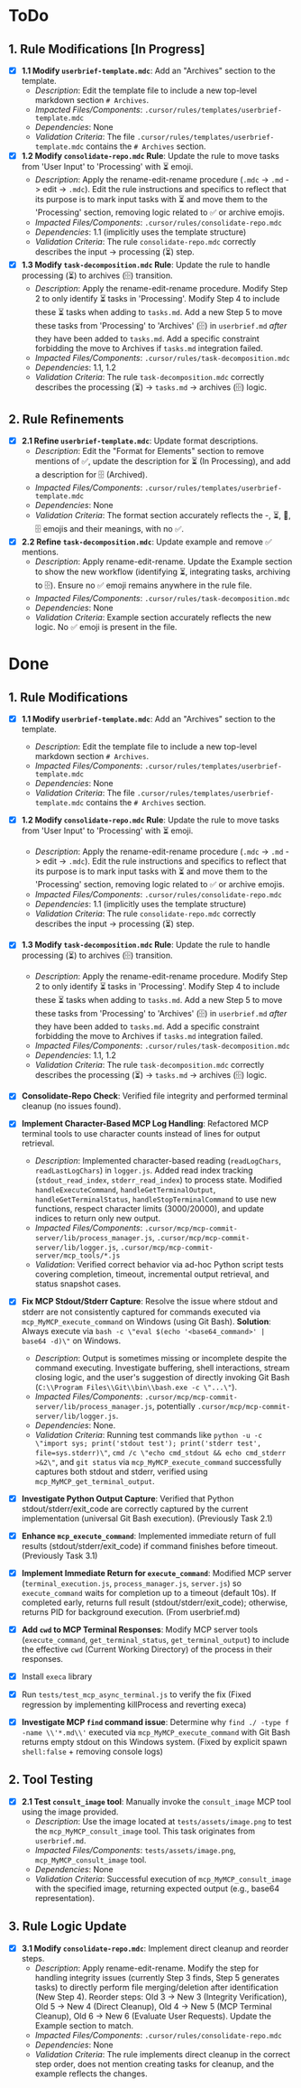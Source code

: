 # ToDo

## 1. Rule Modifications [In Progress]
- [x] **1.1 Modify `userbrief-template.mdc`**: Add an "Archives" section to the template.
    - *Description*: Edit the template file to include a new top-level markdown section `# Archives`.
    - *Impacted Files/Components*: `.cursor/rules/templates/userbrief-template.mdc`
    - *Dependencies*: None
    - *Validation Criteria*: The file `.cursor/rules/templates/userbrief-template.mdc` contains the `# Archives` section.
- [x] **1.2 Modify `consolidate-repo.mdc` Rule**: Update the rule to move tasks from 'User Input' to 'Processing' with ⏳ emoji.
    - *Description*: Apply the rename-edit-rename procedure (`.mdc` -> `.md` -> edit -> `.mdc`). Edit the rule instructions and specifics to reflect that its purpose is to mark input tasks with ⏳ and move them to the 'Processing' section, removing logic related to ✅ or archive emojis.
    - *Impacted Files/Components*: `.cursor/rules/consolidate-repo.mdc`
    - *Dependencies*: 1.1 (implicitly uses the template structure)
    - *Validation Criteria*: The rule `consolidate-repo.mdc` correctly describes the input -> processing (⏳) step.
- [x] **1.3 Modify `task-decomposition.mdc` Rule**: Update the rule to handle processing (⏳) to archives (🗄️) transition.
    - *Description*: Apply the rename-edit-rename procedure. Modify Step 2 to only identify ⏳ tasks in 'Processing'. Modify Step 4 to include these ⏳ tasks when adding to `tasks.md`. Add a new Step 5 to move these tasks from 'Processing' to 'Archives' (🗄️) in `userbrief.md` *after* they have been added to `tasks.md`. Add a specific constraint forbidding the move to Archives if `tasks.md` integration failed.
    - *Impacted Files/Components*: `.cursor/rules/task-decomposition.mdc`
    - *Dependencies*: 1.1, 1.2
    - *Validation Criteria*: The rule `task-decomposition.mdc` correctly describes the processing (⏳) -> `tasks.md` -> archives (🗄️) logic.

## 2. Rule Refinements
- [x] **2.1 Refine `userbrief-template.mdc`**: Update format descriptions.
    - *Description*: Edit the "Format for Elements" section to remove mentions of ✅, update the description for ⏳ (In Processing), and add a description for 🗄️ (Archived).
    - *Impacted Files/Components*: `.cursor/rules/templates/userbrief-template.mdc`
    - *Dependencies*: None
    - *Validation Criteria*: The format section accurately reflects the -, ⏳, 📌, 🗄️ emojis and their meanings, with no ✅.
- [x] **2.2 Refine `task-decomposition.mdc`**: Update example and remove ✅ mentions.
    - *Description*: Apply rename-edit-rename. Update the Example section to show the new workflow (identifying ⏳, integrating tasks, archiving to 🗄️). Ensure no ✅ emoji remains anywhere in the rule file.
    - *Impacted Files/Components*: `.cursor/rules/task-decomposition.mdc`
    - *Dependencies*: None
    - *Validation Criteria*: Example section accurately reflects the new logic. No ✅ emoji is present in the file.

# Done

## 1. Rule Modifications
- [x] **1.1 Modify `userbrief-template.mdc`**: Add an "Archives" section to the template.
    - *Description*: Edit the template file to include a new top-level markdown section `# Archives`.
    - *Impacted Files/Components*: `.cursor/rules/templates/userbrief-template.mdc`
    - *Dependencies*: None
    - *Validation Criteria*: The file `.cursor/rules/templates/userbrief-template.mdc` contains the `# Archives` section.
- [x] **1.2 Modify `consolidate-repo.mdc` Rule**: Update the rule to move tasks from 'User Input' to 'Processing' with ⏳ emoji.
    - *Description*: Apply the rename-edit-rename procedure (`.mdc` -> `.md` -> edit -> `.mdc`). Edit the rule instructions and specifics to reflect that its purpose is to mark input tasks with ⏳ and move them to the 'Processing' section, removing logic related to ✅ or archive emojis.
    - *Impacted Files/Components*: `.cursor/rules/consolidate-repo.mdc`
    - *Dependencies*: 1.1 (implicitly uses the template structure)
    - *Validation Criteria*: The rule `consolidate-repo.mdc` correctly describes the input -> processing (⏳) step.
- [x] **1.3 Modify `task-decomposition.mdc` Rule**: Update the rule to handle processing (⏳) to archives (🗄️) transition.
    - *Description*: Apply the rename-edit-rename procedure. Modify Step 2 to only identify ⏳ tasks in 'Processing'. Modify Step 4 to include these ⏳ tasks when adding to `tasks.md`. Add a new Step 5 to move these tasks from 'Processing' to 'Archives' (🗄️) in `userbrief.md` *after* they have been added to `tasks.md`. Add a specific constraint forbidding the move to Archives if `tasks.md` integration failed.
    - *Impacted Files/Components*: `.cursor/rules/task-decomposition.mdc`
    - *Dependencies*: 1.1, 1.2
    - *Validation Criteria*: The rule `task-decomposition.mdc` correctly describes the processing (⏳) -> `tasks.md` -> archives (🗄️) logic.

- [x] **Consolidate-Repo Check**: Verified file integrity and performed terminal cleanup (no issues found).
- [x] **Implement Character-Based MCP Log Handling**: Refactored MCP terminal tools to use character counts instead of lines for output retrieval.
    - *Description*: Implemented character-based reading (`readLogChars`, `readLastLogChars`) in `logger.js`. Added read index tracking (`stdout_read_index`, `stderr_read_index`) to process state. Modified `handleExecuteCommand`, `handleGetTerminalOutput`, `handleGetTerminalStatus`, `handleStopTerminalCommand` to use new functions, respect character limits (3000/20000), and update indices to return only new output.
    - *Impacted Files/Components*: `.cursor/mcp/mcp-commit-server/lib/process_manager.js`, `.cursor/mcp/mcp-commit-server/lib/logger.js`, `.cursor/mcp/mcp-commit-server/mcp_tools/*.js`
    - *Validation*: Verified correct behavior via ad-hoc Python script tests covering completion, timeout, incremental output retrieval, and status snapshot cases.
- [x] **Fix MCP Stdout/Stderr Capture**: Resolve the issue where stdout and stderr are not consistently captured for commands executed via `mcp_MyMCP_execute_command` on Windows (using Git Bash). **Solution**: Always execute via `bash -c \"eval $(echo '<base64_command>' | base64 -d)\"` on Windows.
    - *Description*: Output is sometimes missing or incomplete despite the command executing. Investigate buffering, shell interactions, stream closing logic, and the user's suggestion of directly invoking Git Bash (`C:\\Program Files\\Git\\bin\\bash.exe -c \"...\"`).
    - *Impacted Files/Components*: `.cursor/mcp/mcp-commit-server/lib/process_manager.js`, potentially `.cursor/mcp/mcp-commit-server/lib/logger.js`.
    - *Dependencies*: None.
    - *Validation Criteria*: Running test commands like `python -u -c \"import sys; print('stdout test'); print('stderr test', file=sys.stderr)\"`, `cmd /c \"echo cmd_stdout && echo cmd_stderr >&2\"`, and `git status` via `mcp_MyMCP_execute_command` successfully captures both stdout and stderr, verified using `mcp_MyMCP_get_terminal_output`.
- [x] **Investigate Python Output Capture**: Verified that Python stdout/stderr/exit_code are correctly captured by the current implementation (universal Git Bash execution). (Previously Task 2.1)
- [x] **Enhance `mcp_execute_command`**: Implemented immediate return of full results (stdout/stderr/exit_code) if command finishes before timeout. (Previously Task 3.1)
- [x] **Implement Immediate Return for `execute_command`**: Modified MCP server (`terminal_execution.js`, `process_manager.js`, `server.js`) so `execute_command` waits for completion up to a timeout (default 10s). If completed early, returns full result (stdout/stderr/exit_code); otherwise, returns PID for background execution. (From userbrief.md)
- [x] **Add `cwd` to MCP Terminal Responses**: Modify MCP server tools (`execute_command`, `get_terminal_status`, `get_terminal_output`) to include the effective `cwd` (Current Working Directory) of the process in their responses.
- [x] Install `execa` library
- [x] Run `tests/test_mcp_async_terminal.js` to verify the fix (Fixed regression by implementing killProcess and reverting execa)
- [x] **Investigate MCP `find` command issue**: Determine why `find ./ -type f -name \\'*.md\\'` executed via `mcp_MyMCP_execute_command` with Git Bash returns empty stdout on this Windows system. (Fixed by explicit spawn `shell:false` + removing console logs)

## 2. Tool Testing
- [x] **2.1 Test `consult_image` tool**: Manually invoke the `consult_image` MCP tool using the image provided.
    - *Description*: Use the image located at `tests/assets/image.png` to test the `mcp_MyMCP_consult_image` tool. This task originates from `userbrief.md`.
    - *Impacted Files/Components*: `tests/assets/image.png`, `mcp_MyMCP_consult_image` tool.
    - *Dependencies*: None
    - *Validation Criteria*: Successful execution of `mcp_MyMCP_consult_image` with the specified image, returning expected output (e.g., base64 representation).

## 3. Rule Logic Update
- [x] **3.1 Modify `consolidate-repo.mdc`**: Implement direct cleanup and reorder steps.
    - *Description*: Apply rename-edit-rename. Modify the step for handling integrity issues (currently Step 3 finds, Step 5 generates tasks) to directly perform file merging/deletion after identification (New Step 4). Reorder steps: Old 3 -> New 3 (Integrity Verification), Old 5 -> New 4 (Direct Cleanup), Old 4 -> New 5 (MCP Terminal Cleanup), Old 6 -> New 6 (Evaluate User Requests). Update the Example section to match.
    - *Impacted Files/Components*: `.cursor/rules/consolidate-repo.mdc`
    - *Dependencies*: None
    - *Validation Criteria*: The rule implements direct cleanup in the correct step order, does not mention creating tasks for cleanup, and the example reflects the changes.